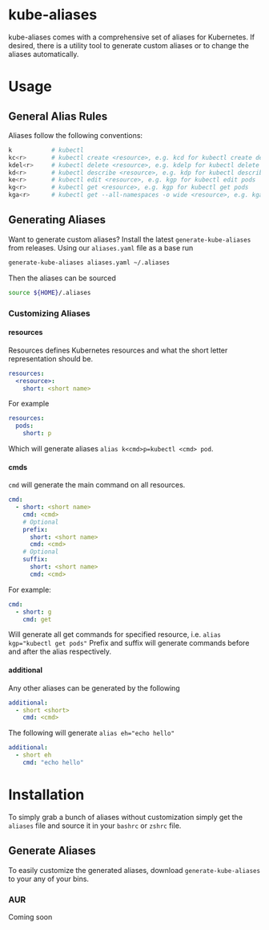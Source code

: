 # kube-aliases

kube-aliases comes with a comprehensive set of aliases for Kubernetes. If desired,
there is a utility tool to generate custom aliases or to change the aliases
automatically.

# Usage

## General Alias Rules

Aliases follow the following conventions:

```bash
k           # kubectl
kc<r>       # kubectl create <resource>, e.g. kcd for kubectl create deployment
kdel<r>     # kubectl delete <resource>, e.g. kdelp for kubectl delete pods
kd<r>       # kubectl describe <resource>, e.g. kdp for kubectl describe pod
ke<r>       # kubectl edit <resource>, e.g. kgp for kubectl edit pods
kg<r>       # kubectl get <resource>, e.g. kgp for kubectl get pods
kga<r>      # kubectl get --all-namespaces -o wide <resource>, e.g. kgap for kubectl --all-namespaces -o wide get pods
```

## Generating Aliases

Want to generate custom aliases? Install the latest `generate-kube-aliases`
from releases. Using our `aliases.yaml` file as a base run

```bash
generate-kube-aliases aliases.yaml ~/.aliases
```

Then the aliases can be sourced 
```bash
source ${HOME}/.aliases
```

### Customizing Aliases

#### resources

Resources defines Kubernetes resources and what the short letter representation
should be.

```yaml
resources:
  <resource>:
    short: <short name>
```

For example

```yaml
resources:
  pods:
    short: p
```

Which will generate aliases `alias k<cmd>p=kubectl <cmd> pod`.

####  cmds

`cmd` will generate the main command on all resources.

```yaml
cmd:
  - short: <short name>
    cmd: <cmd>
    # Optional
    prefix:
      short: <short name>
      cmd: <cmd>
    # Optional
    suffix:
      short: <short name>
      cmd: <cmd>
```

For example:

```yaml
cmd:
  - short: g
    cmd: get
```

Will generate all get commands for specified resource, i.e. `alias kgp="kubectl get pods"`
Prefix and suffix will generate commands before and after the alias respectively.



#### additional

Any other aliases can be generated by the following

```yaml
additional:
  - short <short>
    cmd: <cmd>
```

The following will generate `alias eh="echo hello"`

```yaml
additional:
  - short eh
    cmd: "echo hello"
```

# Installation

To simply grab a bunch of aliases without customization simply get the
`aliases` file and source it in your `bashrc` or `zshrc` file.

## Generate Aliases

To easily customize the generated aliases, download `generate-kube-aliases` to
your any of your bins.

### AUR

Coming soon

